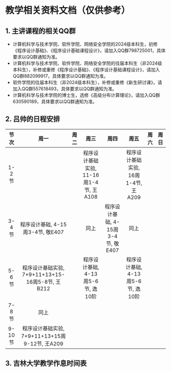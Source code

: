 # 教学相关资料文档（仅供参考）

## 1. 主讲课程的相关QQ群
+ 计算机科学与技术学院、软件学院、网络安全学院的2024级本科生，初修《程序设计基础》、《程序设计基础课程设计》，请加入QQ群798725001，具体要求以QQ群通知为准。
+ 计算机科学与技术学院、软件学院、网络安全学院的往届本科生（非2024级本科生），补修或重修《程序设计基础》、《程序设计基础课程设计》，请加入QQ群882099917，具体要求以QQ群通知为准。
+ 软件学院的往届本科生（非2024级本科生），补修或重修《新生研讨课》，请加入QQ群557618493，具体要求以QQ群通知为准。
+ 计算机科学与技术学院的博士生，选修《高级分布计算理论》，请加入QQ群630590189，具体要求以QQ群通知为准。

## 2. 吕帅的日程安排

节次|周一|周二|周三|周四|周五|周六|周日
:-:|:-:|:-:|:-:|:-:|:-:|:-:|:-:
1-2节|||程序设计基础实验, 11-16周1-4节, 王A108||程序设计基础实验, 16周1-4节, 王A209||
3-4节|程序设计基础, 4-15周3-4节, 敬E407||同上|程序设计基础, 4-15周3-4节, 敬E407|同上||
5-6节|程序设计基础实验, 7+9+11+13+15-16周5-8节, 王B212||程序设计基础, 4-13周5-6节, 逸10阶||程序设计基础, 4-13周5-6节, 逸10阶||
7-8节|同上||||||
9-10节|程序设计基础实验, 7+9+11+13+15周9-12节, 王A209||||||

## 3. 吉林大学教学作息时间表
